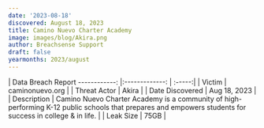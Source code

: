 ```yaml
---
date: '2023-08-18'
discovered: August 18, 2023
title: Camino Nuevo Charter Academy
image: images/blog/Akira.png
author: Breachsense Support
draft: false
yearmonths: 2023/august
---
```



| Data Breach Report
------------:     |:-------------:    | :-----:|
| Victim      | caminonuevo.org      | 
| Threat Actor      | Akira      | 
| Date Discovered      | Aug 18, 2023      | 
| Description      | Camino Nuevo Charter Academy is a community of high-performing K-12 public schools that prepares and empowers students for success in college & in life.      | 
| Leak Size      | 75GB      | 

